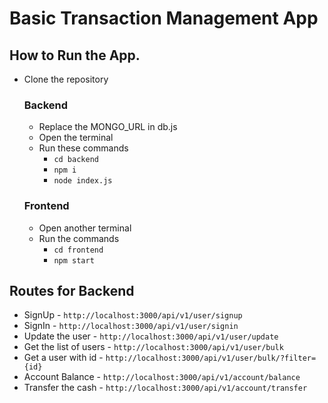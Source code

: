 # Basic Transaction Management App

## How to Run the App.

- Clone the repository
  ### Backend
  - Replace the MONGO_URL in db.js
  - Open the terminal
  - Run these commands
    * `cd backend`
    * `npm i`
    * `node index.js`
  ### Frontend
  - Open another terminal
  - Run the commands
    * `cd frontend`
    * `npm start`

## Routes for Backend
- SignUp - `http://localhost:3000/api/v1/user/signup`
- SignIn - `http://localhost:3000/api/v1/user/signin`
- Update the user - `http://localhost:3000/api/v1/user/update`
- Get the list of users - `http://localhost:3000/api/v1/user/bulk`
- Get a user with id - `http://localhost:3000/api/v1/user/bulk/?filter={id}`
- Account Balance - `http://localhost:3000/api/v1/account/balance`
- Transfer the cash - `http://localhost:3000/api/v1/account/transfer`




